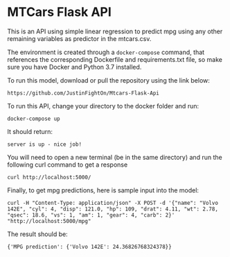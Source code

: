 # MTCars Flask API

This is an API using simple linear regression to predict mpg using any other remaining variables as predictor in the mtcars.csv.

The environment is created through a `docker-compose` command, that references the corresponding Dockerfile and requirements.txt file, so make sure you have Docker and Python 3.7 installed.

To run this model, download or pull the repository using the link below:

`https://github.com/JustinFightOn/Mtcars-Flask-Api`

To run this API, change your directory to the docker folder and run:

`docker-compose up`

It should return:

`server is up - nice job!`

You will need to open a new terminal (be in the same directory) and run the following curl command to get a response

`curl http://localhost:5000/`

Finally, to get mpg predictions, here is sample input into the model:

`curl -H "Content-Type: application/json" -X POST -d '{"name": "Volvo 142E", "cyl": 4, "disp": 121.0, "hp": 109, "drat": 4.11, "wt": 2.78, "qsec": 18.6, "vs": 1, "am": 1, "gear": 4, "carb": 2}' "http://localhost:5000/mpg"`

The result should be:

`{'MPG prediction': {'Volvo 142E': 24.36826768324378}}`
